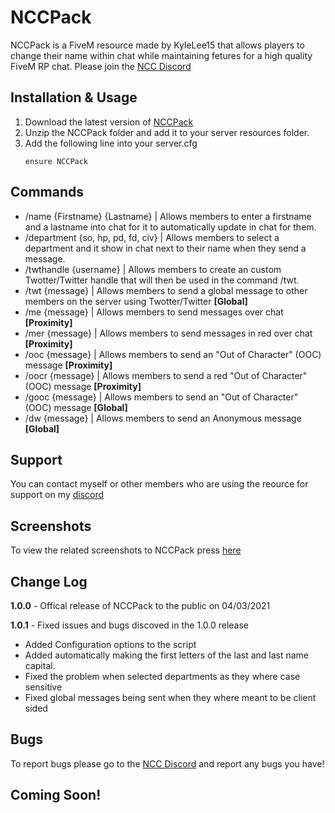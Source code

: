 # NCCPack
NCCPack is a FiveM resource made by KyleLee15 that allows players to change their name within chat while maintaining fetures for a high quality FiveM RP chat. Please join the  [NCC Discord](https://discord.gg/j4J8JgPeWw)

## Installation & Usage
1. Download the latest version of [NCCPack](https://github.com/KyleLee15/NCCPack/releases/tag/1.0.0)
2. Unzip the NCCPack folder and add it to your server resources folder.
3. Add the following line into your server.cfg
   ```
   ensure NCCPack
   ```
## Commands
* /name {Firstname} {Lastname} | Allows members to enter a firstname and a lastname into chat for it to automatically update in chat for them.
* /department {so, hp, pd, fd, civ} | Allows members to select a department and it show in chat next to their name when they send a message.
* /twthandle {username} | Allows members to create an custom Twotter/Twitter handle that will then be used in the command /twt.
* /twt {message} | Allows members to send a global message to other members on the server using Twotter/Twitter **[Global]**
* /me {message} | Allows members to send messages over chat **[Proximity]**
* /mer {message} | Allows members to send messages in red over chat **[Proximity]**
* /ooc {message} | Allows members to send an "Out of Character" (OOC) message **[Proximity]**
* /oocr {message} | Allows members to send a red "Out of Character" (OOC) message **[Proximity]**
* /gooc {message} | Allows members to send an "Out of Character" (OOC) message **[Global]**
* /dw {message} | Allows members to send an Anonymous message **[Global]**

## Support
You can contact myself or other members who are using the reource for support on my [discord](https://discord.gg/j4J8JgPeWw)

## Screenshots
To view the related screenshots to NCCPack press [here](https://imgur.com/a/LFOKlgw)

## Change Log
**1.0.0** -
Offical release of NCCPack to the public on 04/03/2021

**1.0.1** - Fixed issues and bugs discoved in the 1.0.0 release
- Added Configuration options to the script
- Added automatically making the first letters of the last and last name capital. 
- Fixed the problem when selected departments as they where case sensitive
- Fixed global messages being sent when they where meant to be client sided

## Bugs
To report bugs please go to the [NCC Discord](https://discord.gg/j4J8JgPeWw) and report any bugs you have!


## Coming Soon!

